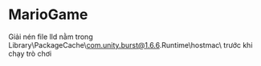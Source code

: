 # MarioGame
Giải nén file lld nằm trong Library\PackageCache\com.unity.burst@1.6.6\.Runtime\hostmac\ trước khi chạy trò chơi
